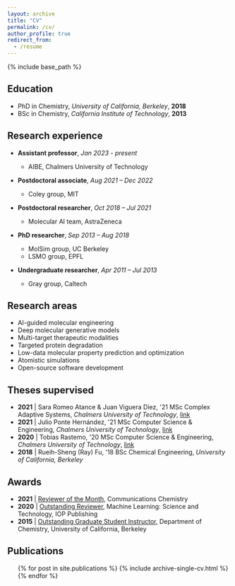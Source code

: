 ```yaml
---
layout: archive
title: "CV"
permalink: /cv/
author_profile: true
redirect_from:
  - /resume
---
```


{% include base_path %}

## Education
* PhD in Chemistry, *University of California, Berkeley*, **2018**
* BSc in Chemistry, *California Institute of Technology*, **2013**

## Research experience
* **Assistant professor**, *Jan 2023 - present*
  * AIBE, Chalmers University of Technology

* **Postdoctoral associate**, *Aug 2021 – Dec 2022*
  * Coley group, MIT

* **Postdoctoral researcher**, *Oct 2018 –  Jul 2021*
  * Molecular AI team, AstraZeneca

* **PhD researcher**, *Sep 2013 – Aug 2018*
  * MolSim group, UC Berkeley
  * LSMO group, EPFL

* **Undergraduate researcher**, *Apr 2011 – Jul 2013*
  * Gray group, Caltech
  
## Research areas
* AI-guided molecular engineering
* Deep molecular generative models
* Multi-target therapeutic modalities
* Targeted protein degradation
* Low-data molecular property prediction and optimization
* Atomistic simulations
* Open-source software development

## Theses supervised
* **2021** \| Sara Romeo Atance & Juan Viguera Diez, '21 MSc Complex Adaptive Systems, *Chalmers University of Technology*, [link](https://hdl.handle.net/20.500.12380/302827)
* **2021** \| Julio Ponte Hernández, '21 MSc Computer Science & Engineering, *Chalmers University of Technology*, [link](https://hdl.handle.net/20.500.12380/302703)
* **2020** \| Tobias Rastemo, '20 MSc Computer Science & Engineering, *Chalmers University of Technology*, [link](https://hdl.handle.net/20.500.12380/301735)
* **2018** \| Rueih-Sheng (Ray) Fu, '18 BSc Chemical Engineering, *University of California, Berkeley*

## Awards
* **2021** \| [Reviewer of the Month](https://www.nature.com/commschem/referees/outstanding-referees), Communications Chemistry
* **2020** \| [Outstanding Reviewer](https://publishingsupport.iopscience.iop.org/questions/machine-learning-science-technology-2020-reviewer-awards/), Machine Learning: Science and Technology, IOP Publishing
* **2015** \| [Outstanding Graduate Student Instructor](https://gsi.berkeley.edu/programs-services/award-programs/ogsi/ogsi-2015/), Department of Chemistry, University of California, Berkeley

## Publications
  <ul>{% for post in site.publications %}
    {% include archive-single-cv.html %}
  {% endfor %}</ul>
